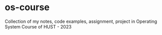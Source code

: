 # os-course
Collection of my notes, code examples, assignment, project in Operating System Course of HUST - 2023
